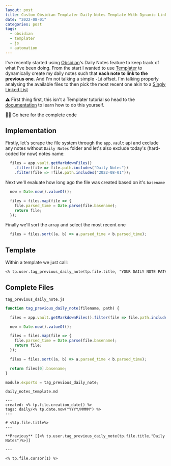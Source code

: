 ```yaml
---
layout: post
title: Custom Obsidian Templater Daily Notes Template With Dynamic Linking 
date: "2022-08-01"
categories: post
tags:
  - obsidian
  - templater
  - js
  - automation
---
```


I've recently started using [Obsidian](https://obsidian.md/)'s Daily Notes feature to keep track of what I've been doing. From the start I wanted to use [Templater](https://silentvoid13.github.io/Templater) to dynamically create my daily notes such that **each note to link to the previous one**. And I'm not talking a simple `-1d` offset. I'm talking properly analysing the available files to then pick the most recent one akin to a [Singly Linked List](https://www.geeksforgeeks.org/types-of-linked-list/)

⚠️ First thing first, this isn't a Templater tutorial so head to the [documentation](https://silentvoid13.github.io/Templater/user-functions/overview.html) to learn how to do this yourself.

🧑‍💻 Go [here](#complete-files) for the complete code

## Implementation

Firstly, let's scrape the file system through the `app.vault` api and exclude any notes without `Daily Notes` folder and let's also exclude today's (hard-coded for now) notes name:

```javascript
  files = app.vault.getMarkdownFiles()
    .filter(file => file.path.includes("Daily Notes"))
    .filter(file => !file.path.includes("2022-08-01"));
```

Next we'll evaluate how long ago the file was created based on it's `basename`

```javascript
  now = Date.now().valueOf();

  files = files.map(file => {
    file.parsed_time = Date.parse(file.basename);
    return file;
  });
```

Finally we'll sort the array and select the most recent one
  
```javascript
  files = files.sort((a, b) => a.parsed_time < b.parsed_time);
```

## Template

Within a template we just call:

```md
<% tp.user.tag_previous_daily_note(tp.file.title, "YOUR DAILY NOTE PATH") %>
```

## Complete Files

`tag_previous_daily_note.js`

```javascript
function tag_previous_daily_note(filename, path) {

  files = app.vault.getMarkdownFiles().filter(file => file.path.includes(path)).filter(file => !file.path.includes(filename));

  now = Date.now().valueOf();

  files = files.map(file => {
    file.parsed_time = Date.parse(file.basename);
    return file;
  });

  files = files.sort((a, b) => a.parsed_time < b.parsed_time);

  return files[0].basename;
}

module.exports = tag_previous_daily_note;
```

`daily_notes_template.md`
```
---
created: <% tp.file.creation_date() %>
tags: daily/<% tp.date.now("YYYY/MMMM") %>
---

# <%tp.file.title%>
---

**Previous** [[<% tp.user.tag_previous_daily_note(tp.file.title,"Daily Notes")%>]]

---

<% tp.file.cursor(1) %>
```